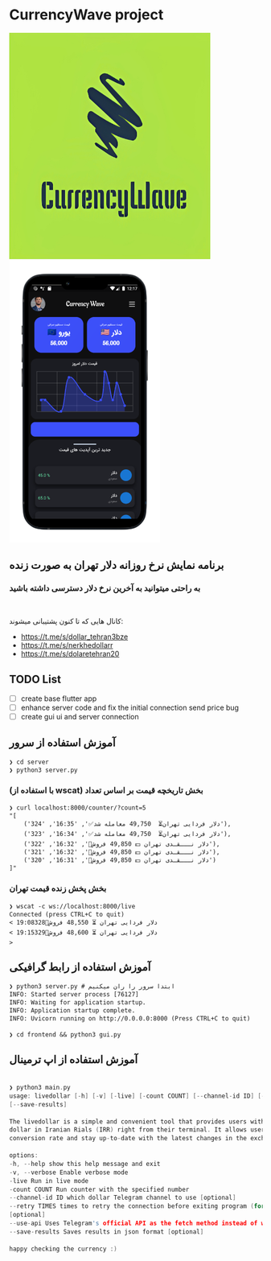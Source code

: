 # CurrencyWave project

<p float="left">
  <img src="images/logo.jpg" alt="view of the web app" height="450" width="400"/>
  <img src="images/mockup.png"  width="300" />
</p>

## برنامه نمایش نرخ روزانه دلار تهران به صورت زنده

### به راحتی میتوانید به آخرین نرخ دلار دسترسی داشته باشید

<br/>

کانال هایی که تا کنون پشتیبانی میشوند:

- https://t.me/s/dollar_tehran3bze
- https://t.me/s/nerkhedollarr
- https://t.me/s/dolaretehran20

## TODO List

- [ ] create base flutter app
- [ ] enhance server code and fix the initial connection send price bug
- [ ] create gui ui and server connection

## آموزش استفاده از سرور

```
❯ cd server
❯ python3 server.py
```

### (با استفاده از wscat) بخش تاریخچه قیمت بر اساس تعداد

```
❯ curl localhost:8000/counter/?count=5
"[
    ('دلار فردایی تهران⏳  49,750 معامله شد✅', '16:35', '324'),
    ('دلار فردایی تهران⏳  49,750 معامله شد✅', '16:34', '323'),
    ('دلار نـــقـدی تهران 💵 49,850 فروش🔴', '16:32', '322'),
    ('دلار نـــقـدی تهران 💵 49,850 فروش🔴', '16:32', '321'),
    ('دلار نـــقـدی تهران 💵 49,850 فروش🔴', '16:31', '320')
]"
```

### بخش پخش زنده قیمت تهران

```
❯ wscat -c ws://localhost:8000/live
Connected (press CTRL+C to quit)
< دلار فردایی تهران ⏳ 48,550 فروش🔴19:08328
< دلار فردایی تهران ⏳ 48,600 فروش🔴19:15329
>
```

## آموزش استفاده از رابط گرافیکی

```shell
❯ python3 server.py # ابتدا سرور را ران میکنیم
INFO: Started server process [76127]
INFO: Waiting for application startup.
INFO: Application startup complete.
INFO: Uvicorn running on http://0.0.0.0:8000 (Press CTRL+C to quit)

❯ cd frontend && python3 gui.py

```

## آموزش استفاده از اپ ترمینال

```c

❯ python3 main.py
usage: livedollar [-h] [-v] [-live] [-count COUNT] [--channel-id ID] [--retry TIMES] [--use-api]
[--save-results]

The livedollar is a simple and convenient tool that provides users with the live exchange rate of the US
dollar in Iranian Rials (IRR) right from their terminal. It allows users to quickly check the current
conversion rate and stay up-to-date with the latest changes in the exchange market.

options:
-h, --help show this help message and exit
-v, --verbose Enable verbose mode
-live Run in live mode
-count COUNT Run counter with the specified number
--channel-id ID which dollar Telegram channel to use [optional]
--retry TIMES times to retry the connection before exiting program (for slow networks default:5 )
[optional]
--use-api Uses Telegram's official API as the fetch method instead of web scrape [optional]
--save-results Saves results in json format [optional]

happy checking the currency :)

```

